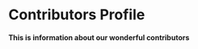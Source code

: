 # Contributors Profile

#### This is information about our wonderful contributors

<div class="container">
<div id="display"></div>
</div>









<script>
var json_data= [
    {
        "login": "khusbuchandra",
        "id": 35678241,
        "avatar_url": "https://avatars2.githubusercontent.com/u/35678241?v=4",
        "gravatar_id": "",
        "url": "https://api.github.com/users/khusbuchandra",
        "html_url": "https://github.com/khusbuchandra",
        "followers_url": "https://api.github.com/users/khusbuchandra/followers",
        "following_url": "https://api.github.com/users/khusbuchandra/following{/other_user}",
        "gists_url": "https://api.github.com/users/khusbuchandra/gists{/gist_id}",
        "starred_url": "https://api.github.com/users/khusbuchandra/starred{/owner}{/repo}",
        "subscriptions_url": "https://api.github.com/users/khusbuchandra/subscriptions",
        "organizations_url": "https://api.github.com/users/khusbuchandra/orgs",
        "repos_url": "https://api.github.com/users/khusbuchandra/repos",
        "events_url": "https://api.github.com/users/khusbuchandra/events{/privacy}",
        "received_events_url": "https://api.github.com/users/khusbuchandra/received_events",
        "type": "User",
        "site_admin": false,
        "contributions": 46
      },
      {
        "login": "PepperAddict",
        "id": 4171505,
        "avatar_url": "https://avatars3.githubusercontent.com/u/4171505?v=4",
        "gravatar_id": "",
        "url": "https://api.github.com/users/PepperAddict",
        "html_url": "https://github.com/PepperAddict",
        "followers_url": "https://api.github.com/users/PepperAddict/followers",
        "following_url": "https://api.github.com/users/PepperAddict/following{/other_user}",
        "gists_url": "https://api.github.com/users/PepperAddict/gists{/gist_id}",
        "starred_url": "https://api.github.com/users/PepperAddict/starred{/owner}{/repo}",
        "subscriptions_url": "https://api.github.com/users/PepperAddict/subscriptions",
        "organizations_url": "https://api.github.com/users/PepperAddict/orgs",
        "repos_url": "https://api.github.com/users/PepperAddict/repos",
        "events_url": "https://api.github.com/users/PepperAddict/events{/privacy}",
        "received_events_url": "https://api.github.com/users/PepperAddict/received_events",
        "type": "User",
        "site_admin": false,
        "contributions": 36
      },
      {
        "login": "tanyagupta",
        "id": 8497274,
        "avatar_url": "https://avatars3.githubusercontent.com/u/8497274?v=4",
        "gravatar_id": "",
        "url": "https://api.github.com/users/tanyagupta",
        "html_url": "https://github.com/tanyagupta",
        "followers_url": "https://api.github.com/users/tanyagupta/followers",
        "following_url": "https://api.github.com/users/tanyagupta/following{/other_user}",
        "gists_url": "https://api.github.com/users/tanyagupta/gists{/gist_id}",
        "starred_url": "https://api.github.com/users/tanyagupta/starred{/owner}{/repo}",
        "subscriptions_url": "https://api.github.com/users/tanyagupta/subscriptions",
        "organizations_url": "https://api.github.com/users/tanyagupta/orgs",
        "repos_url": "https://api.github.com/users/tanyagupta/repos",
        "events_url": "https://api.github.com/users/tanyagupta/events{/privacy}",
        "received_events_url": "https://api.github.com/users/tanyagupta/received_events",
        "type": "User",
        "site_admin": false,
        "contributions": 33
      },
      {
        "login": "sonalikatara",
        "id": 4163671,
        "avatar_url": "https://avatars0.githubusercontent.com/u/4163671?v=4",
        "gravatar_id": "",
        "url": "https://api.github.com/users/sonalikatara",
        "html_url": "https://github.com/sonalikatara",
        "followers_url": "https://api.github.com/users/sonalikatara/followers",
        "following_url": "https://api.github.com/users/sonalikatara/following{/other_user}",
        "gists_url": "https://api.github.com/users/sonalikatara/gists{/gist_id}",
        "starred_url": "https://api.github.com/users/sonalikatara/starred{/owner}{/repo}",
        "subscriptions_url": "https://api.github.com/users/sonalikatara/subscriptions",
        "organizations_url": "https://api.github.com/users/sonalikatara/orgs",
        "repos_url": "https://api.github.com/users/sonalikatara/repos",
        "events_url": "https://api.github.com/users/sonalikatara/events{/privacy}",
        "received_events_url": "https://api.github.com/users/sonalikatara/received_events",
        "type": "User",
        "site_admin": false,
        "contributions": 30
      },
      {
        "login": "sgluzins",
        "id": 2319637,
        "avatar_url": "https://avatars1.githubusercontent.com/u/2319637?v=4",
        "gravatar_id": "",
        "url": "https://api.github.com/users/sgluzins",
        "html_url": "https://github.com/sgluzins",
        "followers_url": "https://api.github.com/users/sgluzins/followers",
        "following_url": "https://api.github.com/users/sgluzins/following{/other_user}",
        "gists_url": "https://api.github.com/users/sgluzins/gists{/gist_id}",
        "starred_url": "https://api.github.com/users/sgluzins/starred{/owner}{/repo}",
        "subscriptions_url": "https://api.github.com/users/sgluzins/subscriptions",
        "organizations_url": "https://api.github.com/users/sgluzins/orgs",
        "repos_url": "https://api.github.com/users/sgluzins/repos",
        "events_url": "https://api.github.com/users/sgluzins/events{/privacy}",
        "received_events_url": "https://api.github.com/users/sgluzins/received_events",
        "type": "User",
        "site_admin": false,
        "contributions": 26
      },
      {
        "login": "agonzalez0515",
        "id": 21042658,
        "avatar_url": "https://avatars2.githubusercontent.com/u/21042658?v=4",
        "gravatar_id": "",
        "url": "https://api.github.com/users/agonzalez0515",
        "html_url": "https://github.com/agonzalez0515",
        "followers_url": "https://api.github.com/users/agonzalez0515/followers",
        "following_url": "https://api.github.com/users/agonzalez0515/following{/other_user}",
        "gists_url": "https://api.github.com/users/agonzalez0515/gists{/gist_id}",
        "starred_url": "https://api.github.com/users/agonzalez0515/starred{/owner}{/repo}",
        "subscriptions_url": "https://api.github.com/users/agonzalez0515/subscriptions",
        "organizations_url": "https://api.github.com/users/agonzalez0515/orgs",
        "repos_url": "https://api.github.com/users/agonzalez0515/repos",
        "events_url": "https://api.github.com/users/agonzalez0515/events{/privacy}",
        "received_events_url": "https://api.github.com/users/agonzalez0515/received_events",
        "type": "User",
        "site_admin": false,
        "contributions": 23
      },
      {
        "login": "digilou",
        "id": 8865558,
        "avatar_url": "https://avatars1.githubusercontent.com/u/8865558?v=4",
        "gravatar_id": "",
        "url": "https://api.github.com/users/digilou",
        "html_url": "https://github.com/digilou",
        "followers_url": "https://api.github.com/users/digilou/followers",
        "following_url": "https://api.github.com/users/digilou/following{/other_user}",
        "gists_url": "https://api.github.com/users/digilou/gists{/gist_id}",
        "starred_url": "https://api.github.com/users/digilou/starred{/owner}{/repo}",
        "subscriptions_url": "https://api.github.com/users/digilou/subscriptions",
        "organizations_url": "https://api.github.com/users/digilou/orgs",
        "repos_url": "https://api.github.com/users/digilou/repos",
        "events_url": "https://api.github.com/users/digilou/events{/privacy}",
        "received_events_url": "https://api.github.com/users/digilou/received_events",
        "type": "User",
        "site_admin": false,
        "contributions": 9
      },
      {
        "login": "amr08",
        "id": 17239196,
        "avatar_url": "https://avatars3.githubusercontent.com/u/17239196?v=4",
        "gravatar_id": "",
        "url": "https://api.github.com/users/amr08",
        "html_url": "https://github.com/amr08",
        "followers_url": "https://api.github.com/users/amr08/followers",
        "following_url": "https://api.github.com/users/amr08/following{/other_user}",
        "gists_url": "https://api.github.com/users/amr08/gists{/gist_id}",
        "starred_url": "https://api.github.com/users/amr08/starred{/owner}{/repo}",
        "subscriptions_url": "https://api.github.com/users/amr08/subscriptions",
        "organizations_url": "https://api.github.com/users/amr08/orgs",
        "repos_url": "https://api.github.com/users/amr08/repos",
        "events_url": "https://api.github.com/users/amr08/events{/privacy}",
        "received_events_url": "https://api.github.com/users/amr08/received_events",
        "type": "User",
        "site_admin": false,
        "contributions": 3
      },
      {
        "login": "desdemonhu",
        "id": 26439524,
        "avatar_url": "https://avatars0.githubusercontent.com/u/26439524?v=4",
        "gravatar_id": "",
        "url": "https://api.github.com/users/desdemonhu",
        "html_url": "https://github.com/desdemonhu",
        "followers_url": "https://api.github.com/users/desdemonhu/followers",
        "following_url": "https://api.github.com/users/desdemonhu/following{/other_user}",
        "gists_url": "https://api.github.com/users/desdemonhu/gists{/gist_id}",
        "starred_url": "https://api.github.com/users/desdemonhu/starred{/owner}{/repo}",
        "subscriptions_url": "https://api.github.com/users/desdemonhu/subscriptions",
        "organizations_url": "https://api.github.com/users/desdemonhu/orgs",
        "repos_url": "https://api.github.com/users/desdemonhu/repos",
        "events_url": "https://api.github.com/users/desdemonhu/events{/privacy}",
        "received_events_url": "https://api.github.com/users/desdemonhu/received_events",
        "type": "User",
        "site_admin": false,
        "contributions": 3
      },
            {
                "login": "resant18",
                "id": 36322603,
                "avatar_url": "https://avatars1.githubusercontent.com/u/36322603?v=4",
                "gravatar_id": "",
                "url": "https://api.github.com/users/resant18",
                "html_url": "https://github.com/resant18",
                "followers_url": "https://api.github.com/users/resant18/followers",
                "following_url": "https://api.github.com/users/resant18/following{/other_user}",
                "gists_url": "https://api.github.com/users/resant18/gists{/gist_id}",
                "starred_url": "https://api.github.com/users/resant18/starred{/owner}{/repo}",
                "subscriptions_url": "https://api.github.com/users/resant18/subscriptions",
                "organizations_url": "https://api.github.com/users/resant18/orgs",
                "repos_url": "https://api.github.com/users/resant18/repos",
                "events_url": "https://api.github.com/users/resant18/events{/privacy}",
                "received_events_url": "https://api.github.com/users/resant18/received_events",
                "type": "User",
                "site_admin": false
                },
                {
                  "login": "M0nica",
                  "id": 6998954,
                  "avatar_url": "https://avatars0.githubusercontent.com/u/6998954?v=4",
                  "gravatar_id": "",
                  "url": "https://api.github.com/users/M0nica",
                  "html_url": "https://github.com/M0nica",
                  "followers_url": "https://api.github.com/users/M0nica/followers",
                  "following_url": "https://api.github.com/users/M0nica/following{/other_user}",
                  "gists_url": "https://api.github.com/users/M0nica/gists{/gist_id}",
                  "starred_url": "https://api.github.com/users/M0nica/starred{/owner}{/repo}",
                  "subscriptions_url": "https://api.github.com/users/M0nica/subscriptions",
                  "organizations_url": "https://api.github.com/users/M0nica/orgs",
                  "repos_url": "https://api.github.com/users/M0nica/repos",
                  "events_url": "https://api.github.com/users/M0nica/events{/privacy}",
                  "received_events_url": "https://api.github.com/users/M0nica/received_events",
                  "type": "User",
                  "site_admin": false
                }
          ]


      
      
var html = '<table class="table table-bordered"><thead><tr><th>Name</th><th>GitHub</th><th>Gists</th><th>Starred</th><th>Subscriptions</th><th>Repos</th><tbody>'
for (var i in json_data){
    html = html+"<tr><td><img style='width:150px;' src='" +json_data[i]["avatar_url"]+"'>"+"</td><td><a href='"+json_data[i]["html_url"]+"'>"+json_data[i]["login"]+"</a></td>"
    +"<td><a href='"+json_data[i]["gists_url"].substring(0,json_data[i]["gists_url"].indexOf('{'))+"'>link</a></td><td><a href='"+json_data[i]["starred_url"].substring(0,json_data[i]["starred_url"].indexOf('{'))+"'>link</a>"+"</td><td><a href='"
     +json_data[i]["subscriptions_url"]+"'>link</a></td><td><a href='"+json_data[i]["repos_url"]+"'>link</td></tr>"
}
html=html+'</tbody></table>'
document.getElementById("display").innerHTML= html;

</script>
